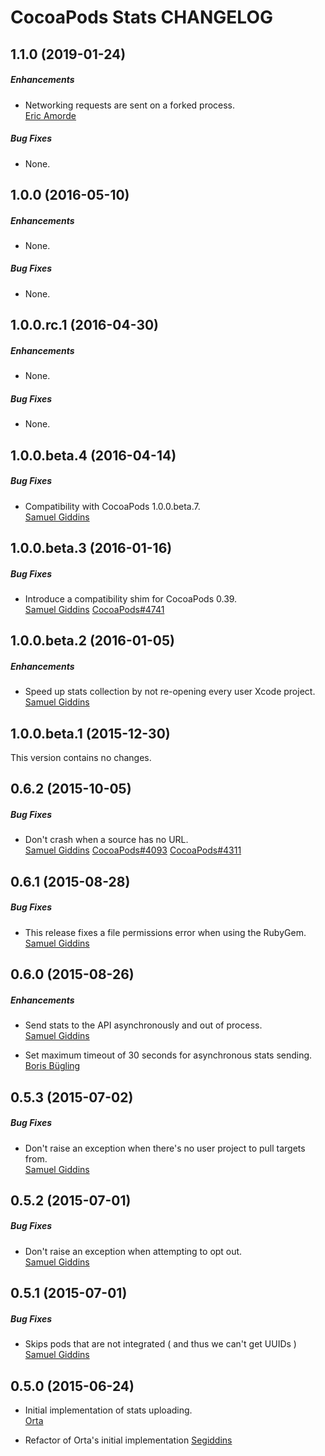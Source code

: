 # CocoaPods Stats CHANGELOG

## 1.1.0 (2019-01-24)

##### Enhancements

* Networking requests are sent on a forked process.  
  [Eric Amorde](https://github.com/amorde)

##### Bug Fixes

* None.  


## 1.0.0 (2016-05-10)

##### Enhancements

* None.  

##### Bug Fixes

* None.  


## 1.0.0.rc.1 (2016-04-30)

##### Enhancements

* None.  

##### Bug Fixes

* None.  


## 1.0.0.beta.4 (2016-04-14)

##### Bug Fixes

* Compatibility with CocoaPods 1.0.0.beta.7.  
  [Samuel Giddins](https://github.com/segiddins)


## 1.0.0.beta.3 (2016-01-16)

##### Bug Fixes

* Introduce a compatibility shim for CocoaPods 0.39.  
  [Samuel Giddins](https://github.com/segiddins)
  [CocoaPods#4741](https://github.com/CocoaPods/CocoaPods/issues/4741)


## 1.0.0.beta.2 (2016-01-05)

##### Enhancements

* Speed up stats collection by not re-opening every user Xcode project.  
  [Samuel Giddins](https://github.com/segiddins)


## 1.0.0.beta.1 (2015-12-30)

This version contains no changes.  


## 0.6.2 (2015-10-05)

##### Bug Fixes

* Don't crash when a source has no URL.  
  [Samuel Giddins](https://github.com/segiddins)
  [CocoaPods#4093](https://github.com/CocoaPods/CocoaPods/issues/4093)
  [CocoaPods#4311](https://github.com/CocoaPods/CocoaPods/issues/4311)


## 0.6.1 (2015-08-28)

##### Bug Fixes

* This release fixes a file permissions error when using the RubyGem.  
  [Samuel Giddins](https://github.com/segiddins)


## 0.6.0 (2015-08-26)

##### Enhancements

* Send stats to the API asynchronously and out of process.  
  [Samuel Giddins](https://github.com/segiddins)

* Set maximum timeout of 30 seconds for asynchronous stats sending.  
  [Boris Bügling](https://github.com/neonichu)


## 0.5.3 (2015-07-02)

##### Bug Fixes

* Don't raise an exception when there's no user project to pull targets from.  
  [Samuel Giddins](https://github.com/segiddins)


## 0.5.2 (2015-07-01)

##### Bug Fixes

* Don't raise an exception when attempting to opt out.  
  [Samuel Giddins](https://github.com/segiddins)

## 0.5.1 (2015-07-01)

##### Bug Fixes

* Skips pods that are not integrated ( and thus we can't get UUIDs )
  [Samuel Giddins](https://github.com/CocoaPods/cocoapods-stats/pull/15)


## 0.5.0 (2015-06-24)

* Initial implementation of stats uploading.  
  [Orta](https://github.com/orta)

* Refactor of Orta's initial implementation
  [Segiddins](https://github.com/segiddins)
